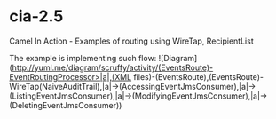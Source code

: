 cia-2.5
=======

Camel In Action - Examples of routing using WireTap, RecipientList

The example is implementing such flow:
![Diagram](http://yuml.me/diagram/scruffy/activity/(EventsRoute)-EventRoutingProcessor>|a|,(XML files)-(EventsRoute),(EventsRoute)-WireTap(NaiveAuditTrail),|a|->(AccessingEventJmsConsumer),|a|->(ListingEventJmsConsumer),|a|->(ModifyingEventJmsConsumer),|a|->(DeletingEventJmsConsumer))